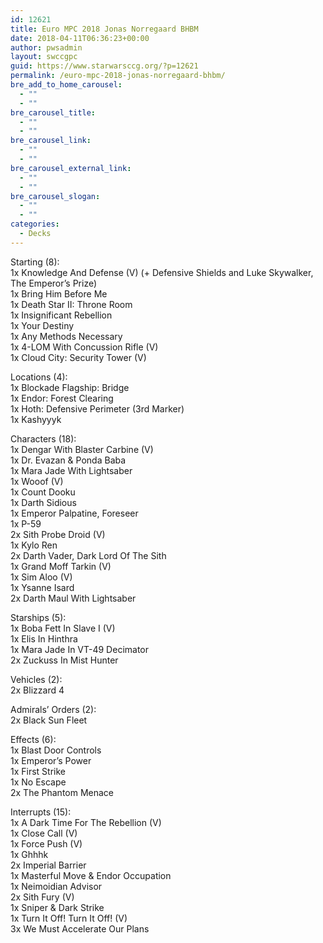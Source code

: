 ```yaml
---
id: 12621
title: Euro MPC 2018 Jonas Norregaard BHBM
date: 2018-04-11T06:36:23+00:00
author: pwsadmin
layout: swccgpc
guid: https://www.starwarsccg.org/?p=12621
permalink: /euro-mpc-2018-jonas-norregaard-bhbm/
bre_add_to_home_carousel:
  - ""
  - ""
bre_carousel_title:
  - ""
  - ""
bre_carousel_link:
  - ""
  - ""
bre_carousel_external_link:
  - ""
  - ""
bre_carousel_slogan:
  - ""
  - ""
categories:
  - Decks
---
```

Starting (8):  
1x Knowledge And Defense (V) (+ Defensive Shields and Luke Skywalker, The Emperor&#8217;s Prize)  
1x Bring Him Before Me  
1x Death Star II: Throne Room  
1x Insignificant Rebellion  
1x Your Destiny  
1x Any Methods Necessary  
1x 4-LOM With Concussion Rifle (V)  
1x Cloud City: Security Tower (V)

Locations (4):  
1x Blockade Flagship: Bridge  
1x Endor: Forest Clearing  
1x Hoth: Defensive Perimeter (3rd Marker)  
1x Kashyyyk

Characters (18):  
1x Dengar With Blaster Carbine (V)  
1x Dr. Evazan & Ponda Baba  
1x Mara Jade With Lightsaber  
1x Wooof (V)  
1x Count Dooku  
1x Darth Sidious  
1x Emperor Palpatine, Foreseer  
1x P-59  
2x Sith Probe Droid (V)  
1x Kylo Ren  
2x Darth Vader, Dark Lord Of The Sith  
1x Grand Moff Tarkin (V)  
1x Sim Aloo (V)  
1x Ysanne Isard  
2x Darth Maul With Lightsaber

Starships (5):  
1x Boba Fett In Slave I (V)  
1x Elis In Hinthra  
1x Mara Jade In VT-49 Decimator  
2x Zuckuss In Mist Hunter

Vehicles (2):  
2x Blizzard 4

Admirals&#8217; Orders (2):  
2x Black Sun Fleet

Effects (6):  
1x Blast Door Controls  
1x Emperor&#8217;s Power  
1x First Strike  
1x No Escape  
2x The Phantom Menace

Interrupts (15):  
1x A Dark Time For The Rebellion (V)  
1x Close Call (V)  
1x Force Push (V)  
1x Ghhhk  
2x Imperial Barrier  
1x Masterful Move & Endor Occupation  
1x Neimoidian Advisor  
2x Sith Fury (V)  
1x Sniper & Dark Strike  
1x Turn It Off! Turn It Off! (V)  
3x We Must Accelerate Our Plans